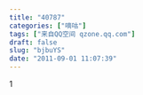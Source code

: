 ```yaml
---
title: "40787"
categories: ["嘀咕"]
tags: ["来自QQ空间 qzone.qq.com"]
draft: false
slug: "bjbuYS"
date: "2011-09-01 11:07:39"
---
```


1
